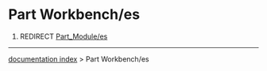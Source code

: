 # Part Workbench/es
1.  REDIRECT [Part\_Module/es](Part_Module/es.md)

---
[documentation index](../README.md) > Part Workbench/es
